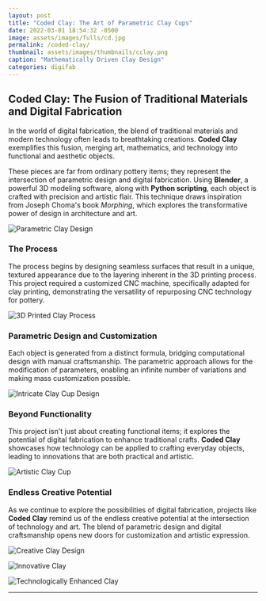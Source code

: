 ```yaml
---
layout: post
title: "Coded Clay: The Art of Parametric Clay Cups"
date: 2022-03-01 18:54:32 -0500
image: assets/images/fulls/cd.jpg
permalink: /coded-clay/
thumbnail: assets/images/thumbnails/cclay.png
caption: "Mathematically Driven Clay Design"
categories: digifab
---
```


## Coded Clay: The Fusion of Traditional Materials and Digital Fabrication

In the world of digital fabrication, the blend of traditional materials and modern technology often leads to breathtaking creations. **Coded Clay** exemplifies this fusion, merging art, mathematics, and technology into functional and aesthetic objects.

These pieces are far from ordinary pottery items; they represent the intersection of parametric design and digital fabrication. Using **Blender**, a powerful 3D modeling software, along with **Python scripting**, each object is crafted with precision and artistic flair. This technique draws inspiration from Joseph Choma's book *Morphing*, which explores the transformative power of design in architecture and art.

![Parametric Clay Design](/assets/images/vase3.png)

### The Process

The process begins by designing seamless surfaces that result in a unique, textured appearance due to the layering inherent in the 3D printing process. This project required a customized CNC machine, specifically adapted for clay printing, demonstrating the versatility of repurposing CNC technology for pottery.

![3D Printed Clay Process](/assets/images/vase2.jpg)

### Parametric Design and Customization

Each object is generated from a distinct formula, bridging computational design with manual craftsmanship. The parametric approach allows for the modification of parameters, enabling an infinite number of variations and making mass customization possible.

![Intricate Clay Cup Design](/assets/images/vase002.png)

### Beyond Functionality

This project isn't just about creating functional items; it explores the potential of digital fabrication to enhance traditional crafts. **Coded Clay** showcases how technology can be applied to crafting everyday objects, leading to innovations that are both practical and artistic.

![Artistic Clay Cup](/assets/images/vase005.png)

### Endless Creative Potential

As we continue to explore the possibilities of digital fabrication, projects like **Coded Clay** remind us of the endless creative potential at the intersection of technology and art. The blend of parametric design and digital craftsmanship opens new doors for customization and artistic expression.

![Creative Clay Design](/assets/images/vase3p.jpg)

![Innovative Clay](/assets/images/vase3pp.jpg)

![Technologically Enhanced Clay](/assets/images/vase6.jpg)

---
